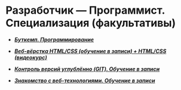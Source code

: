 # Разработчик — Программист. Специализация (факультативы) 

- ***[Буткемп. Программирование](https://github.com/olgashenkel/GeekBrains-specialization-ELECTIVES/tree/main/Bootcamp_Program)***

- ***[Веб-вёрстка HTML/CSS (обучение в записи) + HTML/CSS (видеокурс)](https://github.com/olgashenkel/GeekBrains-specialization-ELECTIVES/tree/main/02.%20HTML_CSS-Elective)***

- ***[Контроль версий углублённо (GIT). Обучение в записи](https://github.com/olgashenkel/GeekBrains-specialization-ELECTIVES/tree/main/Version_control_in_depth_GIT)***

- ***[Знакомство с веб-технологиями. Обучение в записи](https://github.com/olgashenkel/GeekBrains-specialization-ELECTIVES/tree/main/04.%20Introduction_to_web_technologies/Seminar-01)***

